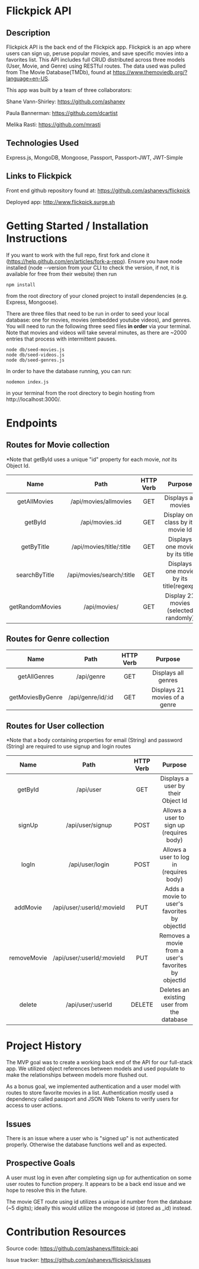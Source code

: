 # Flickpick API

## Description

Flickpick API is the back end of the Flickpick app. Flickpick is an app where users can sign up, peruse popular movies, and save specific movies into a favorites list. This API includes full CRUD distributed across three models (User, Movie, and Genre) using RESTful routes. The data used was pulled from The Movie Database(TMDb), found at https://www.themoviedb.org/?language=en-US.

This app was built by a team of three collaborators:

Shane Vann-Shirley: https://github.com/ashanev

Paula Bannerman: https://github.com/dcartist

Melika Rasti: https://github.com/mrasti

## Technologies Used

Express.js, MongoDB, Mongoose, Passport, Passport-JWT, JWT-Simple

## Links to Flickpick

Front end github repository found at: https://github.com/ashanevs/flickpick

Deployed app: http://www.flickpick.surge.sh

# Getting Started / Installation Instructions

If you want to work with the full repo, first fork and clone it (https://help.github.com/en/articles/fork-a-repo). Ensure you have node installed (node --version from your CLI to check the version, if not, it is available for free from their website) then run

```
npm install
```

from the root directory of your cloned project to install dependencies (e.g. Express, Mongoose).

There are three files that need to be run in order to seed your local database: one for movies, movies (embedded youtube videos), and genres. You will need to run the following three seed files <b>in order</b> via your terminal. Note that movies and videos will take several minutes, as there are ~2000 entries that process with intermittent pauses.

```
node db/seed-movies.js
node db/seed-videos.js
node db/seed-genres.js
```

In order to have the database running, you can run:

```
nodemon index.js
```

in your terminal from the root directory to begin hosting from http://localhost:3000/.

# Endpoints

## Routes for Movie collection

\*Note that getById uses a unique "id" property for each movie, <i>not</i> its Object Id.

|      Name       |           Path            | HTTP Verb |                 Purpose                 |
| :-------------: | :-----------------------: | :-------: | :-------------------------------------: |
|  getAllMovies   |   /api/movies/allmovies   |    GET    |           Displays all movies           |
|     getById     |      /api/movies.:id      |    GET    |    Display one class by its movie Id    |
|   getByTitle    | /api/movies/title/:title  |    GET    |     Displays one movie by its title     |
|  searchByTitle  | /api/movies/search/:title |    GET    | Displays one movie by its title(regexp) |
| getRandomMovies |       /api/movies/        |    GET    |  Display 21 movies (selected randomly)  |

## Routes for Genre collection

|       Name       |       Path        | HTTP Verb |            Purpose            |
| :--------------: | :---------------: | :-------: | :---------------------------: |
|   getAllGenres   |    /api/genre     |    GET    |      Displays all genres      |
| getMoviesByGenre | /api/genre/id/:id |    GET    | Displays 21 movies of a genre |

## Routes for User collection

\*Note that a body containing properties for email (String) and password (String) are required to use signup and login routes

|    Name     |            Path            | HTTP Verb |                       Purpose                       |
| :---------: | :------------------------: | :-------: | :-------------------------------------------------: |
|   getById   |         /api/user          |    GET    |         Displays a user by their Object Id          |
|   signUp    |      /api/user/signup      |   POST    |      Allows a user to sign up (requires body)       |
|    logIn    |      /api/user/login       |   POST    |       Allows a user to log in (requires body)       |
|  addMovie   | /api/user/:userId/:movieId |    PUT    |    Adds a movie to user's favorites by objectId     |
| removeMovie | /api/user/:userId/:movieId |    PUT    | Removes a movie from a user's favorites by objectId |
|   delete    |     /api/user/:userId      |  DELETE   |     Deletes an existing user from the database      |

# Project History

The MVP goal was to create a working back end of the API for our full-stack app. We utilized object references between models and used populate to make the relationships between models more flushed out.

As a bonus goal, we implemented authentication and a user model with routes to store favorite movies in a list. Authentication mostly used a dependency called passport and JSON Web Tokens to verify users for access to user actions.

## Issues

There is an issue where a user who is "signed up" is not authenticated properly. Otherwise the database functions well and as expected.

## Prospective Goals

A user must log in even after completing sign up for authentication on some user routes to function propery. It appears to be a back end issue and we hope to resolve this in the future.

The movie GET route using id utilizes a unique id number from the database (~5 digits); ideally this would utilize the mongoose id (stored as \_id) instead.

# Contribution Resources

Source code: https://github.com/ashanevs/flitpick-api

Issue tracker: https://github.com/ashanevs/flickpick/issues
